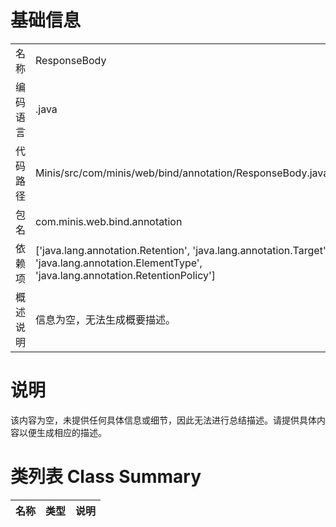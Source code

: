 # 基础信息

|      |      |
|------|------|
| 名称 | ResponseBody |
| 编码语言 | .java |
| 代码路径 | Minis/src/com/minis/web/bind/annotation/ResponseBody.java |
| 包名 | com.minis.web.bind.annotation |
| 依赖项 | ['java.lang.annotation.Retention', 'java.lang.annotation.Target', 'java.lang.annotation.ElementType', 'java.lang.annotation.RetentionPolicy'] |
| 概述说明 | 信息为空，无法生成概要描述。 |

# 说明

该内容为空，未提供任何具体信息或细节，因此无法进行总结描述。请提供具体内容以便生成相应的描述。

# 类列表 Class Summary

| 名称   | 类型  | 说明 |
|-------|------|-------------|




